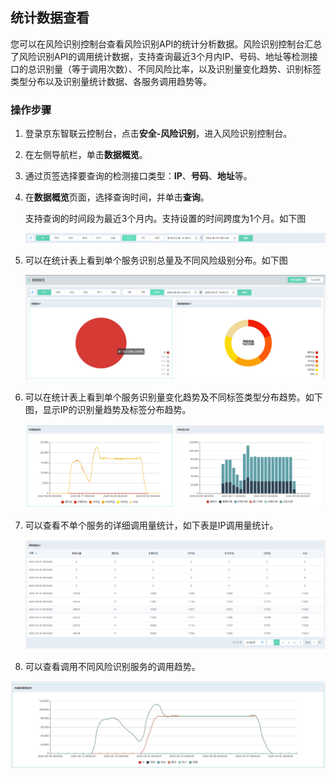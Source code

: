 ## 统计数据查看

您可以在风险识别控制台查看风险识别API的统计分析数据。风险识别控制台汇总了风险识别API的调用统计数据，支持查询最近3个月内IP、号码、地址等检测接口的总识别量（等于调用次数）、不同风险比率，以及识别量变化趋势、识别标签类型分布以及识别量统计数据、各服务调用趋势等。

### 操作步骤

1. 登录京东智联云控制台，点击**安全-风险识别**，进入风险识别控制台。

2. 在左侧导航栏，单击**数据概览**。

3. 通过页签选择要查询的检测接口类型：**IP**、**号码**、**地址**等。

4. 在**数据概览**页面，选择查询时间，并单击**查询**。

   支持查询的时间段为最近3个月内。支持设置的时间跨度为1个月。如下图

   ![image](../../../../image/Risk-Detection/time-screen.png)

5. 可以在统计表上看到单个服务识别总量及不同风险级别分布。如下图

   ![image](../../../../image/Risk-Detection/IP-overview.png)


6. 可以在统计表上看到单个服务识别量变化趋势及不同标签类型分布趋势。如下图，显示IP的识别量趋势及标签分布趋势。

   ![image](../../../../image/Risk-Detection/IP-trend.png)
   
7. 可以查看不单个服务的详细调用量统计，如下表是IP调用量统计。

   ![image](../../../../image/Risk-Detection/IP-statistics.png) 

8. 可以查看调用不同风险识别服务的调用趋势。

![image](../../../../image/Risk-Detection/statistics.png) 


